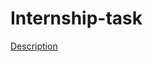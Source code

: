 # Internship-task

[Description](https://docs.google.com/document/d/1nbgHHTi-cqoDHgwICfiRUnYepspa-lMJGjguM1sMZjk)